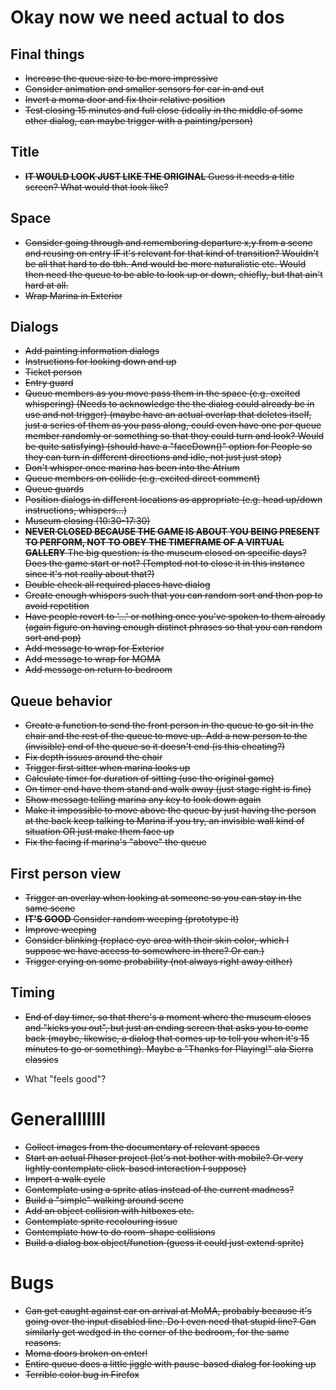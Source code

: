 # Okay now we need actual to dos

## Final things
- ~~Increase the queue size to be more impressive~~
- ~~Consider animation and smaller sensors for car in and out~~
- ~~Invert a moma door and fix their relative position~~
- ~~Test closing 15 minutes and full close (ideally in the middle of some other dialog, can maybe trigger with a painting/person)~~

## Title
- ~~__IT WOULD LOOK JUST LIKE THE ORIGINAL__ Guess it needs a title screen? What would that look like?~~

## Space
- ~~Consider going through and remembering departure x,y from a scene and reusing on entry IF it's relevant for that kind of transition? Wouldn't be all that hard to do tbh. And would be more naturalistic etc. Would then need the queue to be able to look up or down, chiefly, but that ain't hard at all.~~
- ~~Wrap Marina in Exterior~~

## Dialogs
- ~~Add painting information dialogs~~
- ~~Instructions for looking down and up~~
- ~~Ticket person~~
- ~~Entry guard~~
- ~~Queue members as you move pass them in the space (e.g. excited whispering) (Needs to acknowledge the the dialog could already be in use and not trigger) (maybe have an actual overlap that deletes itself, just a series of them as you pass along, could even have one per queue member randomly or something so that they could turn and look? Would be quite satisfying) (should have a "faceDown()" option for People so they can turn in different directions and idle, not just just stop)~~
- ~~Don't whisper once marina has been into the Atrium~~
- ~~Queue members on collide (e.g. excited direct comment)~~
- ~~Queue guards~~
- ~~Position dialogs in different locations as appropriate (e.g. head up/down instructions, whispers...)~~
- ~~Museum closing (10:30-17:30)~~
- ~~__NEVER CLOSED BECAUSE THE GAME IS ABOUT YOU BEING PRESENT TO PERFORM, NOT TO OBEY THE TIMEFRAME OF A VIRTUAL GALLERY__ The big question: is the museum closed on specific days? Does the game start or not? (Tempted not to close it in this instance since it's not really about that?)~~
- ~~Double check all required places have dialog~~
- ~~Create enough whispers such that you can random sort and then pop to avoid repetition~~
- ~~Have people revert to '...' or nothing once you've spoken to them already (again figure on having enough distinct phrases so that you can random sort and pop)~~
- ~~Add message to wrap for Exterior~~
- ~~Add message to wrap for MOMA~~
- ~~Add message on return to bedroom~~

## Queue behavior
- ~~Create a function to send the front person in the queue to go sit in the chair and the rest of the queue to move up. Add a new person to the (invisible) end of the queue so it doesn't end (is this cheating?)~~
- ~~Fix depth issues around the chair~~
- ~~Trigger first sitter when marina looks up~~
- ~~Calculate timer for duration of sitting (use the original game)~~
- ~~On timer end have them stand and walk away (just stage right is fine)~~
- ~~Show message telling marina any key to look down again~~
- ~~Make it impossible to move above the queue by just having the person at the back keep talking to Marina if you try, an invisible wall kind of situation OR just make them face up~~
- ~~Fix the facing if marina's "above" the queue~~

## First person view
- ~~Trigger an overlay when looking at someone so you can stay in the same scene~~
- ~~__IT'S GOOD__ Consider random weeping (prototype it)~~
- ~~Improve weeping~~
- ~~Consider blinking (replace eye area with their skin color, which I suppose we have access to somewhere in there? Or can.)~~
- ~~Trigger crying on some probability (not always right away either)~~

## Timing
- ~~End of day timer, so that there's a moment where the museum closes and "kicks you out", but just an ending screen that asks you to come back (maybe, likewise, a dialog that comes up to tell you when it's 15 minutes to go or something). Maybe a "Thanks for Playing!" ala Sierra classics~~

- What "feels good"?

# Generalllllll
- ~~Collect images from the documentary of relevant spaces~~
- ~~Start an actual Phaser project (let's not bother with mobile? Or very lightly contemplate click-based interaction I suppose)~~
- ~~Import a walk cycle~~
- ~~Contemplate using a sprite atlas instead of the current madness?~~
- ~~Build a "simple" walking around scene~~
- ~~Add an object collision with hitboxes etc.~~
- ~~Contemplate sprite recolouring issue~~
- ~~Contemplate how to do room-shape collisions~~
- ~~Build a dialog box object/function (guess it could just extend sprite)~~

# Bugs
- ~~Can get caught against car on arrival at MoMA, probably because it's going over the input disabled line. Do I even need that stupid line? Can similarly get wedged in the corner of the bedroom, for the same reasons.~~
- ~~Moma doors broken on enter!~~
- ~~Entire queue does a little jiggle with pause-based dialog for looking up~~
- ~~Terrible color bug in Firefox~~
